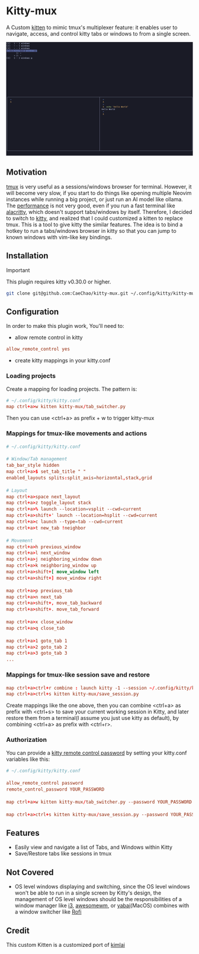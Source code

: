 # Kitty-mux
A Custom [kitten](https://sw.kovidgoyal.net/kitty/kittens/custom/) to mimic tmux's multiplexer feature: it enables user to navigate, access, and control kitty tabs or windows to from a single screen.

![](./screenshot.png)

## Motivation 
[tmux](https://github.com/tmux/tmux) is very useful as a sessions/windows browser for terminal. However, it will become very slow, if you start to do things like opening multiple Neovim instances while running a big project, or just run an AI model like ollama. The [performance](https://github.com/kovidgoyal/kitty) is not very good, even if you run a fast terminal like [alacritty](https://github.com/alacritty/alacritty), which doesn't support tabs/windows by itself.
Therefore, I decided to switch to [kitty](https://github.com/kovidgoyal/kitty), and realized that I could customized a kitten to replace tmux.
This is a tool to give kitty the similar features. The idea is to bind a hotkey to run a tabs/windows browser in kitty so that you can jump to known windows with vim-like key bindings.


## Installation

> [!IMPORTANT]
> This plugin requires kitty v0.30.0 or higher.

```sh
git clone git@github.com:CaeChao/kitty-mux.git ~/.config/kitty/kitty-mux
```

## Configuration
In order to make this plugin work, You'll need to:

* allow remote control in kitty

```conf
allow_remote_control yes
```

* create kitty mappings in your kitty.conf

### Loading projects
Create a mapping for loading projects. The pattern is:

```conf
# ~/.config/kitty/kitty.conf
map ctrl+a>w kitten kitty-mux/tab_switcher.py 
```

Then you can use <ctrl+a> as prefix + w to trigger kitty-mux

### Mappings for tmux-like movements and actions

```conf
# ~/.config/kitty/kitty.conf

# Window/Tab management
tab_bar_style hidden
map ctrl+a>$ set_tab_title " "
enabled_layouts splits:split_axis=horizontal,stack,grid

# Layout
map ctrl+a>space next_layout
map ctrl+a>z toggle_layout stack
map ctrl+a>% launch --location=vsplit --cwd=current
map ctrl+a>shift+' launch --location=hsplit --cwd=current
map ctrl+a>c launch --type=tab --cwd=current
map ctrl+a>t new_tab !neighbor

# Movement
map ctrl+a>h previous_window
map ctrl+a>l next_window
map ctrl+a>j neighboring_window down
map ctrl+a>k neighboring_window up
map ctrl+a>shift+[ move_window left
map ctrl+a>shift+] move_window right

map ctrl+a>p previous_tab
map ctrl+a>n next_tab
map ctrl+a>shift+, move_tab_backward
map ctrl+a>shift+. move_tab_forward

map ctrl+a>x close_window
map ctrl+a>q close_tab

map ctrl+a>1 goto_tab 1
map ctrl+a>2 goto_tab 2
map ctrl+a>3 goto_tab 3
...
```

### Mappings for tmux-like session save and restore

```conf
map ctrl+a>ctrl+r combine : launch kitty -1 --session ~/.config/kitty/kitty-mux/kitty-session : detach_window : close_other_os_windows
map ctrl+a>ctrl+s kitten kitty-mux/save_session.py
```
Create mappings like the one above, then you can combine <ctrl+a> as prefix with <ctrl+s> to save your current working session in Kitty, and later restore them from a terminal(I assume you just use kitty as default), by combining <ctrl+a> as prefix with <ctrl+r>.


### Authorization
You can provide a [kitty remote control password](https://sw.kovidgoyal.net/kitty/conf/#opt-kitty.remote_control_password) by setting your kitty.conf variables like this:
```conf
# ~/.config/kitty/kitty.conf

allow_remote_control password
remote_control_password YOUR_PASSWORD

map ctrl+a>w kitten kitty-mux/tab_switcher.py --password YOUR_PASSWORD

map ctrl+a>ctrl+s kitten kitty-mux/save_session.py --password YOUR_PASSWORD
```


## Features

- Easily view and navigate a list of Tabs, and Windows within Kitty
- Save/Restore tabs like sessions in tmux

## Not Covered
* OS level windows displaying and switching, since the OS level windows won't be able to run in a single screen by Kitty's design, the management of OS level windows should be the responsibilities of a window manager like [i3](https://i3wm.org), [awesomewm](https://awesomewm.org/), or [yabai](https://github.com/koekeishiya/yabai)(MacOS) combines with a window switcher like [Rofi](https://github.com/davatorium/rofi)


## Credit
This custom Kitten is a customized port of [kimlai](https://github.com/kimlai/dotfiles/blob/9dea2453c5bdc96bd2bfa0fe1ea0f8f5b8593b60/kitty/session_switcher.py)

